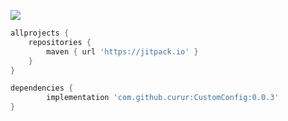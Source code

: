 [![](https://jitpack.io/v/curur/CustomConfig.svg)](https://jitpack.io/#curur/CustomConfig)

```gradle
allprojects {
	repositories {
		maven { url 'https://jitpack.io' }
	}
}
```

```gradle
dependencies {
        implementation 'com.github.curur:CustomConfig:0.0.3'
}
```
